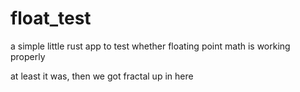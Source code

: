 # float_test

a simple little rust app to test whether floating point math is working properly

at least it was, then we got fractal up in here
